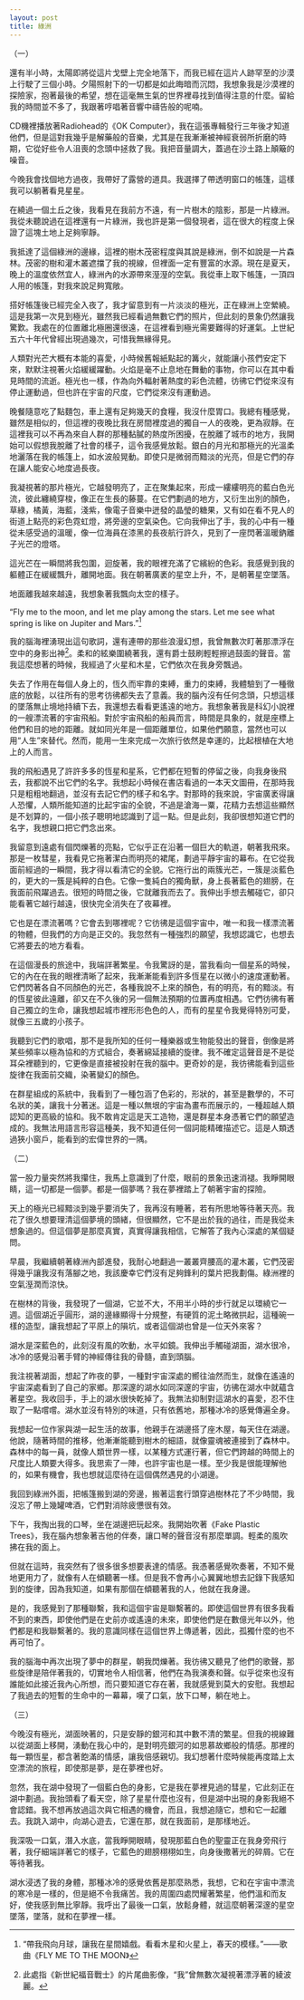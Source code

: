```yaml
---
layout: post
title: 綠洲
---
```


（一）

還有半小時，太陽即將從這片戈壁上完全地落下，而我已經在這片人跡罕至的沙漠上行駛了三個小時。夕陽照射下的一切都是如此晦暗而沉悶，我想象我是沙漠裡的探險家，抱著最後的希望，想在這毫無生氣的世界裡尋找到值得注意的什麼。留給我的時間並不多了，我跟著哼唱著音響中禱告般的呢喃。

CD機裡播放著Radiohead的《OK Computer》，我在這張專輯發行三年後才知道他們，但是這對我幾乎是解藥般的音樂，尤其是在我漸漸被神經衰弱所折磨的時期，它從好些令人沮喪的念頭中拯救了我。我把音量調大，蓋過在沙土路上顛簸的噪音。

今晚我會找個地方過夜，我帶好了露營的道具。我選擇了帶透明窗口的帳篷，這樣我可以躺著看見星星。

在繞過一個土丘之後，我看見在我前方不遠，有一片樹木的陰影，那是一片綠洲。我從未聽說過在這裡還有一片綠洲，我也許是第一個發現者，這在很大的程度上保證了這塊土地上足夠寧靜。

我抵達了這個綠洲的邊緣，這裡的樹木茂密程度與其說是綠洲，倒不如說是一片森林。茂密的樹和灌木叢遮擋了我的視線，但裡面一定有豐富的水源。現在是夏天，晚上的溫度依然宜人，綠洲內的水源帶來溼溼的空氣。我從車上取下帳篷，一頂四人用的帳篷，對我來說足夠寬敞。

搭好帳篷後已經完全入夜了，我才留意到有一片淡淡的極光，正在綠洲上空縈繞。這是我第一次見到極光，雖然我已經看過無數它們的照片，但此刻的景象仍然讓我驚歎。我處在的位置離北極圈還很遠，在這裡看到極光需要難得的好運氣。上世紀五六十年代曾經出現過幾次，可惜我無緣得見。

人類對光芒大概有本能的喜愛，小時候舊報紙點起的篝火，就能讓小孩們安定下來，默默注視著火焰緩緩躍動。火焰是毫不止息地在舞動的事物，你可以在其中看見時間的流逝。極光也一樣，作為向外輻射著熱度的彩色流體，彷彿它們從來沒有停止運動過，但也許在宇宙的尺度，它們從來沒有運動過。

晚餐隨意吃了點麵包，車上還有足夠幾天的食糧，我沒什麼胃口。我總有種感覺，雖然是相似的，但這裡的夜晚比我在房間裡度過的獨自一人的夜晚，更為寂靜。在這裡我可以不再為來自人群的那種黏膩的熱度所困擾，在脫離了城市的地方，我開始可以假想我脫離了社會的樣子，這令我感覺放鬆。銀白的月光和那極光的光溫柔地灑落在我的帳篷上，如水波般晃動。即使只是微弱而黯淡的光亮，但是它們的存在讓人能安心地度過長夜。

我凝視著的那片極光，它越發明亮了，正在聚集起來，形成一縷縷明亮的藍白色光流，彼此纏繞穿梭，像正在生長的藤蔓。在它們劃過的地方，又衍生出別的顏色，草綠，橘黃，海藍，淺紫，像電子音樂中迸發的晶瑩的糖果，又有如在看不見人的街道上點亮的彩色霓虹燈，將旁邊的空氣染色。它向我伸出了手，我的心中有一種從未感受過的溫暖，像一位海員在漆黑的長夜航行許久，見到了一座閃著溫暖鈉離子光芒的燈塔。

這光芒在一瞬間將我包圍，迴旋著，我的眼裡充滿了它繽紛的色彩。我感覺到我的軀體正在緩緩飄升，離開地面。我在朝著廣袤的星空上升，不，是朝著星空墜落。

地面離我越來越遠，我想象著我飄向太空的樣子。

“Fly me to the moon, and let me play among the stars. Let me see what spring is like on Jupiter and Mars.”[^1]

我的腦海裡湧現出這句歌詞，還有連帶的那些浪漫幻想，我曾無數次盯著那漂浮在空中的身影出神[^2]。柔和的絃樂圍繞著我，還有爵士鼓刷輕輕擦過鼓面的聲音。當我這麼想著的時候，我經過了火星和木星，它們依次在我身旁飄過。

失去了作用在每個人身上的，恆久而牢靠的束縛，重力的束縛，我體驗到了一種徹底的放鬆，以往所有的思考彷彿都失去了意義。我的腦內沒有任何念頭，只想這樣的墜落無止境地持續下去，我還想去看看更遙遠的地方。我想象著我是科幻小說裡的一艘漂流著的宇宙飛船。對於宇宙飛船的船員而言，時間是具象的，就是座標上他們和目的地的距離。就如同光年是一個距離單位，如果他們願意，當然也可以用“人生”來替代。然而，能用一生來完成一次旅行依然是幸運的，比起根植在大地上的人而言。

我的飛船遇見了許許多多的恆星和星系，它們都在短暫的停留之後，向我身後飛去，我都說不出它們的名字。我想起小時候在書店看過的一本天文圖冊，在那時我只是粗粗地翻過，並沒有去記它們的樣子和名字。對那時的我來說，宇宙廣袤得讓人恐懼，人類所能知道的比起宇宙的全貌，不過是滄海一粟，花精力去想這些顯然是不划算的，一個小孩子聰明地認識到了這一點。但是此刻，我卻很想知道它們的名字，我想親口把它們念出來。

我留意到遠處有個閃爍著的亮點，它似乎正在沿著一個巨大的軌道，朝著我飛來。那是一枚彗星，我看見它拖著潔白而明亮的裙尾，劃過平靜宇宙的幕布。在它從我面前經過的一瞬間，我才得以看清它的全貌。它拖行出的兩簇光芒，一簇是淡藍色的，更大的一簇是純粹的白色。它像一隻純白的獨角獸，身上長著藍色的翅膀，在我面前飛躍過去。很短的時間之後，它就離我而去了。我伸出手想去觸碰它，卻只能看著它越行越遠，很快完全消失在了夜幕裡。

它也是在漂流著嗎？它會去到哪裡呢？它彷彿是這個宇宙中，唯一和我一樣漂流著的物體，但我們的方向是正交的。我忽然有一種強烈的願望，我想認識它，也想去它將要去的地方看看。

在這個漫長的旅途中，我端詳著繁星。令我驚訝的是，當我看向一個星系的時候，它的內在在我的眼裡清晰了起來，我漸漸能看到許多恆星在以微小的速度運動著。它們閃著各自不同顏色的光芒，各種我說不上來的顏色，有的明亮，有的黯淡。有的恆星彼此遠離，卻又在不久後的另一個無法預期的位置再度相遇。它們彷彿有著自己獨立的生命，讓我想起城市裡形形色色的人，而有的星星令我覺得特別可愛，就像三五歲的小孩子。

我聽到它們的歌唱，那不是我所知的任何一種樂器或生物能發出的聲音，倒像是將某些頻率以極為協和的方式組合，奏著綿延接續的旋律。我不確定這聲音是不是從耳朵裡聽到的，它更像是直接被投射在我的腦中。更奇妙的是，我彷彿能看到這些旋律在我面前交織，染著變幻的顏色。

在群星組成的系統中，我看到了一種包涵了色彩的，形狀的，甚至是數學的，不可名狀的美，讓我十分著迷。這是一種以無垠的宇宙為畫布而展示的，一種超越人類認知的更高級的協和。我不敢肯定這是天工造物，還是群星本身憑著它們的願望造成的。我無法用語言形容這種美，我不知道任何一個詞能精確描述它。這是人類透過狹小窗戶，能看到的宏偉世界的一隅。

（二）

當一股力量突然將我攥住，我馬上意識到了什麼，眼前的景象迅速消褪。我睜開眼睛，這一切都是一個夢。都是一個夢嗎？我在夢裡踏上了朝著宇宙的探險。

天上的極光已經黯淡到幾乎要消失了，我再沒有睡著，若有所思地等待著天亮。我花了很久想要理清這個夢境的頭緒，但很顯然，它不是出於我的過往，而是我從未想象過的。但這個夢是那麼真實，真實得讓我相信，它解答了我內心深處的某個疑問。

早晨，我繼續朝著綠洲內部進發，我耐心地翻過一叢叢齊腰高的灌木叢，它們茂密得幾乎讓我沒有落腳之地，我該慶幸它們沒有足夠鋒利的葉片把我劃傷。綠洲裡的空氣溼潤而涼快。

在樹林的背後，我發現了一個湖，它並不大，不用半小時的步行就足以環繞它一週。這個湖近乎圓形，湖的邊緣顯得十分規整，有硬質的泥土略微拱起，這種碗一樣的造型，讓我想起了平原上的隕坑，或者這個湖也曾是一位天外來客？

湖水是深藍色的，此刻沒有風的吹動，水平如鏡。我伸出手觸碰湖面，湖水很冷，冰冷的感覺沿著手臂的神經傳往我的骨髓，直到頭腦。

我注視著湖面，想起了昨夜的夢，一種對宇宙深處的嚮往油然而生，就像在遙遠的宇宙深處看到了自己的家鄉。那深邃的湖水如同深邃的宇宙，彷彿在湖水中就蘊含著星空。我收回手，手上的湖水很快乾掉了。我無法抑制對這湖水的喜愛，忍不住取了一點嚐嚐。湖水並沒有特別的味道，只有依舊地，那種冰冷的感覺傳遍全身。

我想起一位作家與湖一起生活的故事，他親手在湖邊搭了座木屋，每天住在湖邊。他說，隨著時間的推移，他漸漸能聽到樹木的細語，就像靈魂被連接到了森林中。森林中的每一員，就像人類世界一樣，以某種方式運行著，但它們跨越的時間上的尺度比人類要大得多。我思索了一陣，也許宇宙也是一樣。至少我是很能理解他的，如果有機會，我也想就這麼待在這個偶然遇見的小湖邊。

我回到綠洲外面，把帳篷搬到湖的旁邊，搬著這套行頭穿過樹林花了不少時間，我沒忘了帶上幾罐啤酒，它們對消除疲憊很有效。

下午，我掏出我的口琴，坐在湖邊把玩起來。我開始吹著《Fake Plastic Trees》，我在腦內想象著吉他的伴奏，讓口琴的聲音沒有那麼單調。輕柔的風吹拂在我的面上。

但就在這時，我突然有了很多很多想要表達的情感。我憑著感覺吹奏著，不知不覺地更用力了，就像有人在傾聽著一樣。但是我不會再小心翼翼地想去記錄下我感知到的旋律，因為我知道，如果有那個在傾聽著我的人，他就在我身邊。

是的，我感覺到了那種聯繫，我和這個宇宙是聯繫著的。即使這個世界有很多我看不到的東西，即使他們是在史前亦或遙遠的未來，即使他們是在數億光年以外，他們都是和我聯繫著的。我的意識同樣在這個世界上傳遞著，因此，孤獨什麼的也不再可怕了。

我的腦海中再次出現了夢中的群星，朝我閃爍著。我彷彿又聽見了他們的歌聲，那些旋律是陪伴著我的，切實地令人相信著，他們在為我演奏和聲。似乎從來也沒有誰能如此接近我內心所想，而只要知道它存在著，我就感覺到莫大的安慰。我想起了我過去的短暫的生命中的一幕幕，嘆了口氣，放下口琴，躺在地上。

（三）

今晚沒有極光，湖面映著的，只是安靜的銀河和其中數不清的繁星。但我的視線難以從湖面上移開，湧動在我心中的，是對明亮銀河的如思慕故鄉般的情感。那裡的每一顆恆星，都含著飽滿的情感，讓我倍感親切。我幻想著什麼時候能再度踏上太空漂流的旅程，即使那是夢，是在夢裡也好。

忽然，我在湖中發現了一個藍白色的身影，它是我在夢裡見過的彗星，它此刻正在湖中劃過。我抬頭看了看天空，除了星星什麼也沒有，但是湖中出現的身影我絕不會認錯。我不想再放過這次與它相遇的機會，而且，我想追隨它，想和它一起離去。我跳入湖中，向湖心遊去，它還在那，就在我面前，是那樣地近。

我深吸一口氣，潛入水底，當我睜開眼睛，發現那藍白色的聖靈正在我身旁飛行著，我仔細端詳著它的樣子，它藍色的翅膀栩栩如生，向身後撒著光的碎屑。它在等待著我。

湖水浸透了我的身體，那種冰冷的感覺依舊是那麼熟悉，我想，它和在宇宙中漂流的寒冷是一樣的，但是絕不令我痛苦。我的周圍四處閃耀著繁星，他們溫和而友好，使我感到無比寧靜。我呼出了最後一口氣，放鬆身體，就這麼朝著深邃的星空墜落，墜落，就和在夢裡一樣。

[^1]: “帶我飛向月球，讓我在星間嬉戲。看看木星和火星上，春天的模樣。”——歌曲《FLY ME TO THE MOON》

[^2]: 此處指《新世紀福音戰士》的片尾曲影像，“我”曾無數次凝視著漂浮著的綾波麗。